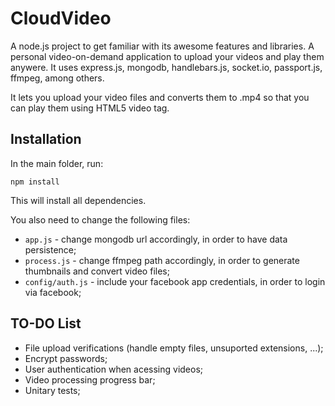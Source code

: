 CloudVideo
==========

A node.js project to get familiar with its awesome features and libraries. A personal video-on-demand application to upload your videos and play them anywere. It uses express.js, mongodb, handlebars.js, socket.io, passport.js, ffmpeg, among others.

It lets you upload your video files and converts them to .mp4 so that you can play them using HTML5 video tag.

Installation
--------

In the main folder, run:

`npm install`

This will install all dependencies.

You also need to change the following files:

* 	`app.js` - change mongodb url accordingly, in order to have data persistence;
*	`process.js` - change ffmpeg path accordingly, in order to generate thumbnails and convert video files;
*   `config/auth.js` - include your facebook app credentials, in order to login via facebook;

TO-DO List
--------

*	File upload verifications (handle empty files, unsuported extensions, ...);
*	Encrypt passwords;
*	User authentication when acessing videos;
*	Video processing progress bar;
*	Unitary tests;

